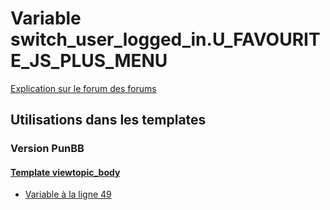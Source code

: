 # Variable switch_user_logged_in.U_FAVOURITE_JS_PLUS_MENU
[Explication sur le forum des forums](http://forum.forumactif.com/t294113-listing-des-variables#switch_user_logged_in.U_FAVOURITE_JS_PLUS_MENU)
## Utilisations dans les templates
### Version PunBB
#### [Template viewtopic_body](punbb/viewtopic_body.md)
* [Variable à la ligne 49](../punbb/viewtopic_body.tpl#L49)